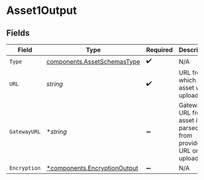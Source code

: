 # Asset1Output


## Fields

| Field                                                                       | Type                                                                        | Required                                                                    | Description                                                                 |
| --------------------------------------------------------------------------- | --------------------------------------------------------------------------- | --------------------------------------------------------------------------- | --------------------------------------------------------------------------- |
| `Type`                                                                      | [components.AssetSchemasType](../../models/components/assetschemastype.md)  | :heavy_check_mark:                                                          | N/A                                                                         |
| `URL`                                                                       | *string*                                                                    | :heavy_check_mark:                                                          | URL from which the asset was uploaded                                       |
| `GatewayURL`                                                                | **string*                                                                   | :heavy_minus_sign:                                                          | Gateway URL from asset if parsed from provided URL on upload.               |
| `Encryption`                                                                | [*components.EncryptionOutput](../../models/components/encryptionoutput.md) | :heavy_minus_sign:                                                          | N/A                                                                         |